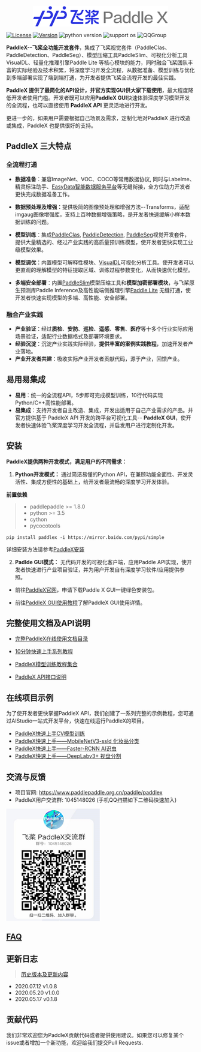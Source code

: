 <p align="center">
  <img src="./docs/gui/images/paddlex.png" width="360" height ="55" alt="PaddleX" align="middle" />
</p>

[![License](https://img.shields.io/badge/license-Apache%202-red.svg)](LICENSE)
[![Version](https://img.shields.io/github/release/PaddlePaddle/PaddleX.svg)](https://github.com/PaddlePaddle/PaddleX/releases)
![python version](https://img.shields.io/badge/python-3.6+-orange.svg)
![support os](https://img.shields.io/badge/os-linux%2C%20win%2C%20mac-yellow.svg)
![QQGroup](https://img.shields.io/badge/QQ_Group-1045148026-52B6EF?style=social&logo=tencent-qq&logoColor=000&logoWidth=20)

**PaddleX--飞桨全功能开发套件**，集成了飞桨视觉套件（PaddleClas、PaddleDetection、PaddleSeg）、模型压缩工具PaddleSlim、可视化分析工具VisualDL、轻量化推理引擎Paddle Lite 等核心模块的能力，同时融合飞桨团队丰富的实际经验及技术积累，将深度学习开发全流程，从数据准备、模型训练与优化到多端部署实现了端到端打通，为开发者提供飞桨全流程开发的最佳实践。

**PaddleX 提供了最简化的API设计，并官方实现GUI供大家下载使用**，最大程度降低开发者使用门槛。开发者既可以应用**PaddleX GUI**快速体验深度学习模型开发的全流程，也可以直接使用 **PaddleX API** 更灵活地进行开发。

更进一步的，如果用户需要根据自己场景及需求，定制化地对PaddleX 进行改造或集成，PaddleX 也提供很好的支持。

## PaddleX 三大特点

### 全流程打通

- **数据准备**：兼容ImageNet、VOC、COCO等常用数据协议, 同时与Labelme、精灵标注助手、[EasyData智能数据服务平台](https://ai.baidu.com/easydata/)等无缝衔接，全方位助力开发者更快完成数据准备工作。

- **数据预处理及增强**：提供极简的图像预处理和增强方法--Transforms，适配imgaug图像增强库，支持上百种数据增强策略，是开发者快速缓解小样本数据训练的问题。

- **模型训练**：集成[PaddleClas](https://github.com/PaddlePaddle/PaddleClas), [PaddleDetection](https://github.com/PaddlePaddle/PaddleDetection), [PaddleSeg](https://github.com/PaddlePaddle/PaddleSeg)视觉开发套件，提供大量精选的、经过产业实践的高质量预训练模型，使开发者更快实现工业级模型效果。

- **模型调优**：内置模型可解释性模块、[VisualDL](https://github.com/PaddlePaddle/VisualDL)可视化分析工具。使开发者可以更直观的理解模型的特征提取区域、训练过程参数变化，从而快速优化模型。

- **多端安全部署**：内置[PaddleSlim](https://github.com/PaddlePaddle/PaddleSlim)模型压缩工具和**模型加密部署模块**，与飞桨原生预测库Paddle Inference及高性能端侧推理引擎[Paddle Lite](https://github.com/PaddlePaddle/Paddle-Lite) 无缝打通，使开发者快速实现模型的多端、高性能、安全部署。

### 融合产业实践

- **产业验证**：经过**质检**、**安防**、**巡检**、**遥感**、**零售**、**医疗**等十多个行业实际应用场景验证，适配行业数据格式及部署环境要求。
- **经验沉淀**：沉淀产业实践实际经验，**提供丰富的案例实践教程**，加速开发者产业落地。
- **产业开发者共建**：吸收实际产业开发者贡献代码，源于产业，回馈产业。



## 易用易集成

- **易用**：统一的全流程API，5步即可完成模型训练，10行代码实现Python/C++高性能部署。
- **易集成**：支持开发者自主改造、集成，开发出适用于自己产业需求的产品。并官方提供基于 PaddleX API 开发的跨平台可视化工具-- **PaddleX GUI**，使开发者快速体验飞桨深度学习开发全流程，并启发用户进行定制化开发。

## 安装

**PaddleX提供两种开发模式，满足用户的不同需求：**

1. **Python开发模式：** 通过简洁易懂的Python API，在兼顾功能全面性、开发灵活性、集成方便性的基础上，给开发者最流畅的深度学习开发体验。<br>

  **前置依赖**
> - paddlepaddle >= 1.8.0
> - python >= 3.5
> - cython
> - pycocotools

```
pip install paddlex -i https://mirror.baidu.com/pypi/simple
```
详细安装方法请参考[PaddleX安装](https://paddlex.readthedocs.io/zh_CN/develop/install.html)


2.  **Padlde GUI模式：** 无代码开发的可视化客户端，应用Paddle API实现，使开发者快速进行产业项目验证，并为用户开发自有深度学习软件/应用提供参照。

- 前往[PaddleX官网](https://www.paddlepaddle.org.cn/paddle/paddlex)，申请下载Paddle X GUI一键绿色安装包。

- 前往[PaddleX GUI使用教程](./docs/gui/how_to_use.md)了解PaddleX GUI使用详情。


## 完整使用文档及API说明

- [完整PaddleX在线使用文档目录](https://paddlex.readthedocs.io/zh_CN/develop/index.html)

- [10分钟快速上手系列教程](https://paddlex.readthedocs.io/zh_CN/develop/quick_start.html)
- [PaddleX模型训练教程集合](https://paddlex.readthedocs.io/zh_CN/develop/train/index.html)
- [PaddleX API接口说明](https://paddlex.readthedocs.io/zh_CN/develop/apis/index.html)

## 在线项目示例

为了使开发者更快掌握PaddleX API，我们创建了一系列完整的示例教程，您可通过AIStudio一站式开发平台，快速在线运行PaddleX的项目。

- [PaddleX快速上手CV模型训练](https://aistudio.baidu.com/aistudio/projectdetail/450925)
- [PaddleX快速上手——MobileNetV3-ssld 化妆品分类](https://aistudio.baidu.com/aistudio/projectdetail/450220)
- [PaddleX快速上手——Faster-RCNN AI识虫](https://aistudio.baidu.com/aistudio/projectdetail/439888)
- [PaddleX快速上手——DeepLabv3+ 视盘分割](https://aistudio.baidu.com/aistudio/projectdetail/440197)

## 交流与反馈

- 项目官网: https://www.paddlepaddle.org.cn/paddle/paddlex
- PaddleX用户交流群: 1045148026 (手机QQ扫描如下二维码快速加入)  
<img src="./docs/gui/images/QR.jpg" width="250" height="300" alt="QQGroup" align="center" />

## [FAQ](./docs/gui/faq.md)

## 更新日志
> [历史版本及更新内容](https://paddlex.readthedocs.io/zh_CN/develop/change_log.html)

- 2020.07.12 v1.0.8
- 2020.05.20 v1.0.0
- 2020.05.17 v0.1.8

## 贡献代码

我们非常欢迎您为PaddleX贡献代码或者提供使用建议。如果您可以修复某个issue或者增加一个新功能，欢迎给我们提交Pull Requests.
